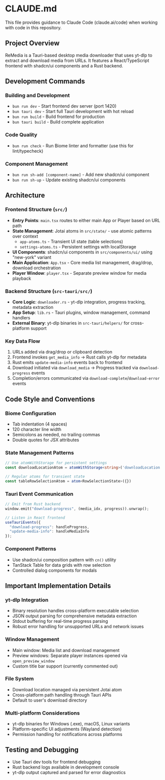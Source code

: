 # CLAUDE.md

This file provides guidance to Claude Code (claude.ai/code) when working with code in this repository.

## Project Overview

ReMedia is a Tauri-based desktop media downloader that uses yt-dlp to extract and download media from URLs. It features a React/TypeScript frontend with shadcn/ui components and a Rust backend.

## Development Commands

### Building and Development

- `bun run dev` - Start frontend dev server (port 1420)
- `bun tauri dev` - Start full Tauri development with hot reload
- `bun run build` - Build frontend for production
- `bun tauri build` - Build complete application

### Code Quality

- `bun run check` - Run Biome linter and formatter (use this for lint/typecheck)

### Component Management

- `bun run sh-add [component-name]` - Add new shadcn/ui component
- `bun run sh-up` - Update existing shadcn/ui components

## Architecture

### Frontend Structure (`src/`)

- **Entry Points**: `main.tsx` routes to either main App or Player based on URL path
- **State Management**: Jotai atoms in `src/state/` - use atomic patterns over context
  - `app-atoms.ts` - Transient UI state (table selections)
  - `settings-atoms.ts` - Persistent settings with localStorage
- **UI Components**: shadcn/ui components in `src/components/ui/` using "new-york" variant
- **Main Application**: `App.tsx` - Core media list management, drag/drop, download orchestration
- **Player Window**: `player.tsx` - Separate preview window for media playback

### Backend Structure (`src-tauri/src/`)

- **Core Logic**: `downloader.rs` - yt-dlp integration, progress tracking, metadata extraction
- **App Setup**: `lib.rs` - Tauri plugins, window management, command handlers
- **External Binary**: yt-dlp binaries in `src-tauri/helpers/` for cross-platform support

### Key Data Flow

1. URLs added via drag/drop or clipboard detection
2. Frontend invokes `get_media_info` → Rust calls yt-dlp for metadata
3. Rust emits `update-media-info` events back to frontend
4. Download initiated via `download_media` → Progress tracked via `download-progress` events
5. Completion/errors communicated via `download-complete`/`download-error` events

## Code Style and Conventions

### Biome Configuration

- Tab indentation (4 spaces)
- 120 character line width
- Semicolons as needed, no trailing commas
- Double quotes for JSX attributes

### State Management Patterns

```typescript
// Use atomWithStorage for persistent settings
const downloadLocationAtom = atomWithStorage<string>('downloadLocation', '')

// Regular atoms for transient state
const tableRowSelectionAtom = atom<RowSelectionState>({})
```

### Tauri Event Communication

```rust
// Emit from Rust backend
window.emit("download-progress", (media_idx, progress)).unwrap();
```

```typescript
// Listen in React frontend
useTauriEvents({
  "download-progress": handleProgress,
  "update-media-info": handleMediaInfo
});
```

### Component Patterns

- Use shadcn/ui composition pattern with `cn()` utility
- TanStack Table for data grids with row selection
- Controlled dialog components for modals

## Important Implementation Details

### yt-dlp Integration

- Binary resolution handles cross-platform executable selection
- JSON output parsing for comprehensive metadata extraction
- Stdout buffering for real-time progress parsing
- Robust error handling for unsupported URLs and network issues

### Window Management

- Main window: Media list and download management
- Preview windows: Separate player instances opened via `open_preview_window`
- Custom title bar support (currently commented out)

### File System

- Download location managed via persistent Jotai atom
- Cross-platform path handling through Tauri APIs
- Default to user's download directory

### Multi-platform Considerations

- yt-dlp binaries for Windows (.exe), macOS, Linux variants
- Platform-specific UI adjustments (Wayland detection)
- Permission handling for notifications across platforms

## Testing and Debugging

- Use Tauri dev tools for frontend debugging
- Rust backend logs available in development console
- yt-dlp output captured and parsed for error diagnostics
